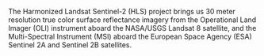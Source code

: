 The Harmonized Landsat Sentinel-2 (HLS) project brings us 30 meter resolution true color surface reflectance imagery from the Operational Land Imager (OLI) instrument aboard the NASA/USGS Landsat 8 satellite, and the Multi-Spectral Instrument (MSI) aboard the European Space Agency (ESA) Sentinel 2A and Sentinel 2B satellites.